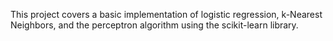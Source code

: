 This project covers a basic implementation of logistic regression, k-Nearest Neighbors, and the perceptron algorithm using the 
scikit-learn library. 
